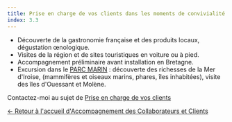 ```yaml
---
title: Prise en charge de vos clients dans les moments de convivialité
index: 3.3
---
```


- Découverte de la gastronomie française et des produits locaux, dégustation œnologique.
- Visites de la région et de sites touristiques en voiture ou à pied.
- Accompagnement préliminaire avant installation en Bretagne.
- Excursion dans le [PARC MARIN](/bateau) :   découverte des richesses de la Mer d'Iroise, (mammifères et oiseaux marins, phares, îles inhabitées), visite des îles d'Ouessant et Molène.

Contactez-moi au sujet de [Prise en charge de vos clients](mailto:info@glyneltconsultant.fr?subject=Prise%20en%20charge&body=Tapez%20%0Avotre%20message%20ici%0A)

[← Retour à l'accueil d'Accompagnement des Collaborateurs et Clients](/posts/accueildesclients)
